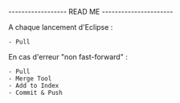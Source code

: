 ------------------ READ ME ----------------------

A chaque lancement d'Eclipse :

	- Pull
	
	
En cas d'erreur "non fast-forward" :
	
	- Pull
	- Merge Tool
	- Add to Index
	- Commit & Push
	